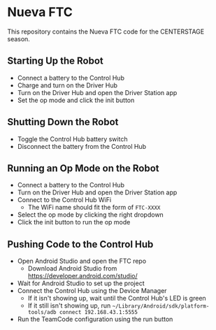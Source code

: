 # Nueva FTC
This repository contains the Nueva FTC code for the CENTERSTAGE season.

## Starting Up the Robot
* Connect a battery to the Control Hub
* Charge and turn on the Driver Hub
* Turn on the Driver Hub and open the Driver Station app
* Set the op mode and click the init button

## Shutting Down the Robot
* Toggle the Control Hub battery switch
* Disconnect the battery from the Control Hub

## Running an Op Mode on the Robot
* Connect a battery to the Control Hub
* Turn on the Driver Hub and open the Driver Station app
* Connect to the Control Hub WiFi
    * The WiFi name should fit the form of `FTC-XXXX`
* Select the op mode by clicking the right dropdown
* Click the init button to run the op mode

## Pushing Code to the Control Hub
* Open Android Studio and open the FTC repo
    * Download Android Studio from https://developer.android.com/studio/
* Wait for Android Studio to set up the project
* Connect the Control Hub using the Device Manager
    * If it isn't showing up, wait until the Control Hub's LED is green
    * If it still isn't showing up, run `~/Library/Android/sdk/platform-tools/adb connect 192.168.43.1:5555`
* Run the TeamCode configuration using the run button
